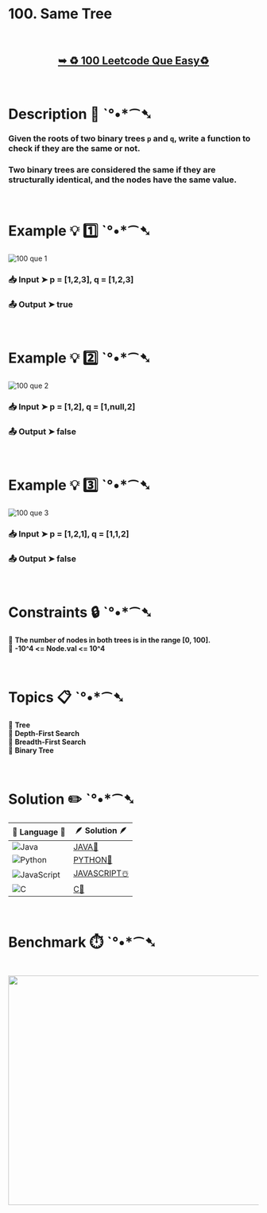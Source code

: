 # 100. Same Tree

</br>

<h2 align="center"> 

<a href="https://leetcode.com/problems/same-tree/description/"><strong>➥ ♻️ 100 Leetcode Que Easy♻️ </strong></a>
</h2>

</br>

# Description 📜 ˋ°•*⁀➷

### Given the roots of two binary trees `p` and `q`, write a function to check if they are the same or not.

### Two binary trees are considered the same if they are structurally identical, and the nodes have the same value.

</br>

# Example 💡 1️⃣ ˋ°•*⁀➷

![100 que 1](https://github.com/Prakhar-002/Prakhar-002/assets/136890202/ff0e9eee-b7c4-40a4-9a3e-bee77209d241)

  ### 📥 Input  ➤ p = [1,2,3], q = [1,2,3]

  ### 📤 Output  ➤ true

</br>

# Example 💡 2️⃣ ˋ°•*⁀➷

![100 que 2](https://github.com/Prakhar-002/Prakhar-002/assets/136890202/7c465f5d-d925-4f5a-b73c-9bd929c1e298)

  ### 📥 Input ➤ p = [1,2], q = [1,null,2]

  ### 📤 Output  ➤ false


</br>

# Example 💡 3️⃣ ˋ°•*⁀➷

![100 que 3](https://github.com/Prakhar-002/Prakhar-002/assets/136890202/c1816b54-97ae-4881-89f2-3e9605e08c73)

  ### 📥 Input ➤ p = [1,2,1], q = [1,1,2]

  ### 📤 Output  ➤ false

</br>

# Constraints 🔒 ˋ°•*⁀➷

🔹 **The number of nodes in both trees is in the range [0, 100].** </br>
🔹 **-10^4 <= Node.val <= 10^4** </br>

</br>

# Topics 📋 ˋ°•*⁀➷

🔸 **Tree**  </br>
🔸 **Depth-First Search**  </br>
🔸 **Breadth-First Search**  </br>
🔸 **Binary Tree**  </br>


</br>

# Solution ✏️ ˋ°•*⁀➷

| 📒 Language 📒  | 🪶 Solution 🪶 |
| ------------- | ------------- |
|  ![Java](https://img.shields.io/badge/java-%23ED8B00.svg?style=for-the-badge&logo=openjdk&logoColor=white)  | [JAVA🍁](https://github.com/Prakhar-002/LEETCODE/blob/main/%F0%9F%8E%AD%20LEVEL%20wise%20que%20with%20solution%20%F0%9F%8E%AF/%E2%99%BB%EF%B8%8F%20Easy%E2%99%BB%EF%B8%8F/%E2%99%BB%EF%B8%8F%20Easy%20100.%20Same%20Tree%20%20%E2%98%83%EF%B8%8F%20%F0%9F%8D%81%20%F0%9F%8D%B0%20%F0%9F%92%96/%F0%9F%8D%81JAVA_100.SameTree.java) |
|  ![Python](https://img.shields.io/badge/python-3670A0?style=for-the-badge&logo=python&logoColor=ffdd54)    | [PYTHON🍰](https://github.com/Prakhar-002/LEETCODE/blob/main/%F0%9F%8E%AD%20LEVEL%20wise%20que%20with%20solution%20%F0%9F%8E%AF/%E2%99%BB%EF%B8%8F%20Easy%E2%99%BB%EF%B8%8F/%E2%99%BB%EF%B8%8F%20Easy%20100.%20Same%20Tree%20%20%E2%98%83%EF%B8%8F%20%F0%9F%8D%81%20%F0%9F%8D%B0%20%F0%9F%92%96/%F0%9F%8D%B0PYTHON_100.SameTree.py) |
| ![JavaScript](https://img.shields.io/badge/javascript-%23323330.svg?style=for-the-badge&logo=javascript&logoColor=%23F7DF1E)   | [JAVASCRIPT☃️](https://github.com/Prakhar-002/LEETCODE/blob/main/%F0%9F%8E%AD%20LEVEL%20wise%20que%20with%20solution%20%F0%9F%8E%AF/%E2%99%BB%EF%B8%8F%20Easy%E2%99%BB%EF%B8%8F/%E2%99%BB%EF%B8%8F%20Easy%20100.%20Same%20Tree%20%20%E2%98%83%EF%B8%8F%20%F0%9F%8D%81%20%F0%9F%8D%B0%20%F0%9F%92%96/%E2%98%83%EF%B8%8FJAVASCRIPT_100.SameTree.js) |
|   ![C](https://img.shields.io/badge/c-%2300599C.svg?style=for-the-badge&logo=c&logoColor=white)   | [C💖](https://github.com/Prakhar-002/LEETCODE/blob/main/%F0%9F%8E%AD%20LEVEL%20wise%20que%20with%20solution%20%F0%9F%8E%AF/%E2%99%BB%EF%B8%8F%20Easy%E2%99%BB%EF%B8%8F/%E2%99%BB%EF%B8%8F%20Easy%20100.%20Same%20Tree%20%20%E2%98%83%EF%B8%8F%20%F0%9F%8D%81%20%F0%9F%8D%B0%20%F0%9F%92%96/%F0%9F%92%96C_100.SameTree.c)  |

</br>

# Benchmark ⏱️ ˋ°•*⁀➷

<h1  align="center" >

<img src ="https://github.com/user-attachments/assets/0aba5635-0681-49b7-8512-b76a579297e0" width = "700px" height="462px" />

</h1>
